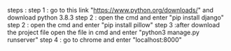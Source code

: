steps :
step 1 : go to this link "https://www.python.org/downloads/" and download python 3.8.3
step 2 : open the cmd and enter "pip install django"
step 2 : open the cmd and enter "pip install pillow"
step 3 :after download the project file open the file in cmd and enter "python3 manage.py runserver"
step 4 : go to chrome and enter "localhost:8000"
